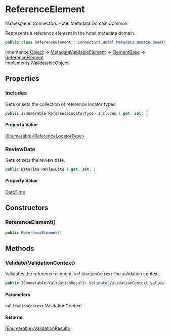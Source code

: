 # ReferenceElement

Namespace: Connectors.Hotel.Metadata.Domain.Common

Represents a reference element in the hotel metadata domain.

```csharp
public class ReferenceElement : Connectors.Hotel.Metadata.Domain.BaseTypes.ElementBase, System.ComponentModel.DataAnnotations.IValidatableObject
```

Inheritance [Object](https://docs.microsoft.com/en-us/dotnet/api/system.object) → [MetadataValidableElement](./connectors.hotel.metadata.domain.common.metadatavalidableelement) → [ElementBase](./connectors.hotel.metadata.domain.basetypes.elementbase) → [ReferenceElement](./connectors.hotel.metadata.domain.common.referenceelement)<br />
Implements IValidatableObject

## Properties

### **Includes**

Gets or sets the collection of reference locator types.

```csharp
public IEnumerable<ReferenceLocatorType> Includes { get; set; }
```

#### Property Value

[IEnumerable\<ReferenceLocatorType\>](https://docs.microsoft.com/en-us/dotnet/api/system.collections.generic.ienumerable-1)<br />

### **ReviewDate**

Gets or sets the review date.

```csharp
public DateTime ReviewDate { get; set; }
```

#### Property Value

[DateTime](https://docs.microsoft.com/en-us/dotnet/api/system.datetime)<br />

## Constructors

### **ReferenceElement()**

```csharp
public ReferenceElement()
```

## Methods

### **Validate(ValidationContext)**

Validates the reference element.
 `validationContext`The validation context.

```csharp
public IEnumerable<ValidationResult> Validate(ValidationContext validationContext)
```

#### Parameters

`validationContext` ValidationContext<br />

#### Returns

[IEnumerable\<ValidationResult\>](https://docs.microsoft.com/en-us/dotnet/api/system.collections.generic.ienumerable-1)<br />
